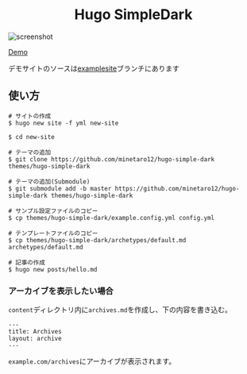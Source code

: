 <h1 align=center>Hugo SimpleDark</h1>

![screenshot](https://user-images.githubusercontent.com/77948036/182126160-5fbc1e4d-fb02-4ad8-aaab-bc0e75b6df80.png)

[Demo](https://minetaro12.github.io/hugo-simple-dark)

デモサイトのソースは[examplesite](https://github.com/minetaro12/hugo-simple-dark/tree/examplesite)ブランチにあります

## 使い方

```
# サイトの作成
$ hugo new site -f yml new-site

$ cd new-site

# テーマの追加
$ git clone https://github.com/minetaro12/hugo-simple-dark themes/hugo-simple-dark

# テーマの追加(Submodule)
$ git submodule add -b master https://github.com/minetaro12/hugo-simple-dark themes/hugo-simple-dark

# サンプル設定ファイルのコピー
$ cp themes/hugo-simple-dark/example.config.yml config.yml

# テンプレートファイルのコピー
$ cp themes/hugo-simple-dark/archetypes/default.md archetypes/default.md

# 記事の作成
$ hugo new posts/hello.md
```

### アーカイブを表示したい場合

`content`ディレクトリ内に`archives.md`を作成し、下の内容を書き込む。

```
---
title: Archives
layout: archive
---
```

`example.com/archives`にアーカイブが表示されます。
